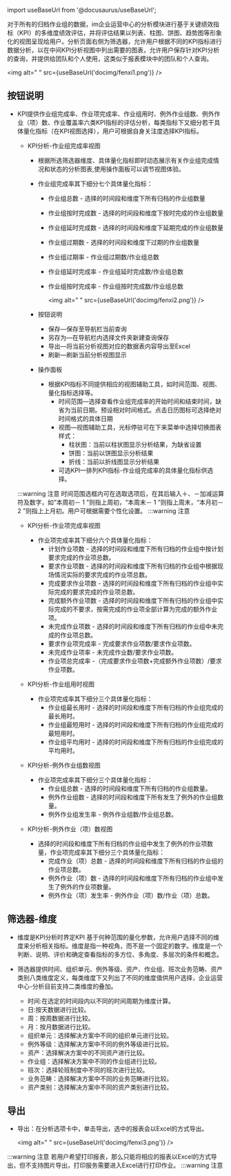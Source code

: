 

import useBaseUrl from '@docusaurus/useBaseUrl';

对于所有的归档作业组的数据，im企业运营中心的分析模块进行基于关键绩效指标（KPI）的多维度绩效评估，并将评估结果以列表、柱图、饼图、趋势图等形象化的视图呈现给用户。分析页面右侧为筛选器，允许用户根据不同的KPI指标进行数据分析，以在中间KPI分析视图中列出需要的图表，允许用户保存针对KPI分析的查询，并提供给团队和个人使用，这类似于报表模块中的团队和个人查询。

<img alt=" " src={useBaseUrl('docimg/fenxi1.png')} />

## 按钮说明

* KPI提供作业组完成率、作业项完成率、作业组用时、例外作业组数、例外作业（项）数、作业覆盖率六类KPI指标的评估分析，每类指标下又细分若干具体量化指标（在KPI视图选择），用户可根据自身关注度选择KPI指标。

  * KPI分析-作业组完成率视图
    * 根据所选筛选器维度、具体量化指标即时动态展示有关作业组完成情况和状态的分析图表,使用操作面板可以调节视图体验。
    * 作业组完成率其下细分七个具体量化指标：
      * 作业组总数 - 选择的时间段和维度下所有归档的作业组数量
      * 作业组按时完成数 - 选择的时间段和维度下按时完成的作业组数量
      * 作业组延时完成数 - 选择的时间段和维度下延期完成的作业组数量
      * 作业组过期数 - 选择的时间段和维度下过期的作业组数量
      * 作业组过期率 - 作业组过期数/作业组总数
      * 作业组延时完成率 - 作业组延时完成数/作业组总数
      * 作业组按时完成率 - 作业组按时完成数/作业组总数

        <img alt=" " src={useBaseUrl('docimg/fenxi2.png')} />

    * 按钮说明
      * 保存—保存至导航栏当前查询
      * 另存为—在导航栏内选择文件夹新建查询保存
      * 导出—将当前分析视图对应的数据表内容导出至Excel
      * 刷新—刷新当前分析视图显示

    * 操作面板
      * 根据KPI指标不同提供相应的视图辅助工具，如时间范围、视图、量化指标选择等。
        * 时间范围—选择查看作业组完成率的开始时间和结束时间，缺省为当前日期。预设相对时间格式。点击日历图标可选择绝对时间格式的具体日期
        * 视图—视图辅助工具，光标停驻可在下来菜单中选择切换图表样式：
          * 柱状图：当前以柱状图显示分析结果，为缺省设置
          * 饼图：当前以饼图显示分析结果
          * 折线：当前以折线图显示分析结果
        * 可选KPI—排列KPI指标-作业组完成率的具体量化指标供选择。

  :::warning 注意
  时间范围选框内可在选取选项后，在其后输入＋、－加减运算符及数字，如“本周初－ 1 ”则指上周初，“本周末－ 1 ”则指上周末，“本月初－ 2 ”则指上上月初。用户可根据需要个性化设置。
  :::warning 注意

  * KPI分析-作业项完成率视图
    * 作业项完成率其下细分六个具体量化指标：
      * 计划作业项数 - 选择的时间段和维度下所有归档的作业组中按计划要求完成的作业项总数。
      * 要求作业项数 - 选择的时间段和维度下所有归档的作业组中根据现场情况实际的要求完成的作业项总数。
      * 完成要求作业项数 - 选择的时间段和维度下所有归档的作业组中实际完成的要求完成的作业项总数。
      * 完成额外作业项数 - 选择的时间段和维度下所有归档的作业组中实际完成的不要求，按需完成的作业项全部计算为完成的额外作业项。
      * 未完成作业项数 - 选择的时间段和维度下所有归档的作业组中未完成的作业项总数。
      * 要求作业项完成率 - 完成要求作业项数/要求作业项数。
      * 未完成作业项率 - 未完成作业数/要求作业项数。
      * 作业项总完成率 -（完成要求作业项数+完成额外作业项数）/要求作业项数。

  * KPI分析-作业组用时视图
    * 作业项完成率其下细分三个具体量化指标：
      * 作业组最长用时 - 选择的时间段和维度下所有归档的作业组完成的最长用时。
      * 作业组最短用时 - 选择的时间段和维度下所有归档的作业组完成的最短用时。
      * 作业组平均用时 - 选择的时间段和维度下所有归档的作业组完成的平均用时。

  * KPI分析-例外作业组数视图
    * 作业项完成率其下细分三个具体量化指标：
      * 作业组总数 - 选择的时间段和维度下所有归档的作业组数量。
      * 例外作业组数 - 选择的时间段和维度下所有发生了例外的作业组数量。
      * 例外作业组发生率 - 例外作业组数/作业组总数。
  
  * KPI分析-例外作业（项）数视图
    * 选择的时间段和维度下所有归档的作业组中发生了例外的作业项数量，作业项完成率其下细分三个具体量化指标：
      * 完成作业（项）总数 - 选择的时间段和维度下所有归档的作业组的作业项总数。
      * 例外作业（项）数 - 选择的时间段和维度下所有归档的作业组中发生了例外的作业项数量。
      * 例外作业（项）发生率 - 例外作业（项）数/作业（项）总数。

## 筛选器-维度

* 维度是KPI分析时界定KPI 基于何种范围的量化参数，允许用户选择不同的维度来分析相关指标。维度是指一种视角，而不是一个固定的数字。维度是一个判断、说明、评价和确定查看指标的多方位、多角度、多层次的条件和概念。

* 筛选器提供时间、组织单元、例外等级、资产、作业组、班次业务范畴、资产类别八类维度定义，每类维度下又列出了不同的维度值供用户选择，企业运营中心-分析目前支持二类维度的叠加。

  * 时间:在选定的时间段内以不同的时间周期为维度计算。
  * 日:按天数据进行比较。
  * 周：按周数据进行比较。
  * 月：按月数据进行比较。
  * 组织单元：选择解决方案中不同的组织单元进行比较。
  * 例外等级：选择解决方案中不同的例外等级进行比较。
  * 资产：选择解决方案中的不同资产进行比较。
  * 作业组：选择解决方案中不同的作业组进行比较。
  * 班次：选择轮班制度中不同的班次进行比较。
  * 业务范畴：选择解决方案中不同的业务范畴进行比较。
  * 资产类别：选择解决方案中不同的资产类别进行比较。

## 导出

* 导出：在分析选项卡中，单击导出，选中的报表会以Excel的方式导出。

  <img alt=" " src={useBaseUrl('docimg/fenxi3.png')} />

:::warning 注意
若用户希望打印报表，那么只能将相应的报表以Excel的方式导出，但不支持图片导出，打印服务需要进入Excel进行打印作业。
:::warning 注意